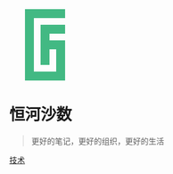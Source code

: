 <style>.logo_wrapper{color:var(--theme-color, #42b983);}</style><div class="logo_wrapper"><svg version="1.0" xmlns="http://www.w3.org/2000/svg" viewBox="0 0 18 32" width=128 height=128 fill="currentColor"><g><path d="M0 0 L18 0 L18 4 L4 4 L4 28 L14 28 L14 18 L11 18 L11 25 L7 25 L7 7 L18 7 L18 11 L11 11 L11 14 L18 14 L18 32 L0 32 Z" /></g></svg></div>

# 恒河沙数

> 更好的笔记，更好的组织，更好的生活

[技术](TECH/)
